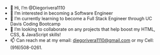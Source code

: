 - 👋 Hi, I’m @Diegorivera1110
- 👀 I’m interested in becoming a Software Engineer
- 🌱 I’m currently learning to become a Full Stack Engineer through UC Davis Coding Bootcamp
- 💞️ I’m looking to collaborate on any projects that help boost my HTML, CSS, & JavaScript skills!
- 📫 Can reach me at my email: diegorivera1110@gmail.com or my Cell: (916)508-0261.

<!---
Diegorivera1110/Diegorivera1110 is a ✨ special ✨ repository because its `README.md` (this file) appears on your GitHub profile.
You can click the Preview link to take a look at your changes.
--->
